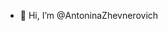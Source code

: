 - 👋 Hi, I’m @AntoninaZhevnerovich


<!---
AntoninaZhevnerovich/AntoninaZhevnerovich is a ✨ special ✨ repository because its `README.md` (this file) appears on your GitHub profile.
You can click the Preview link to take a look at your changes.
--->
